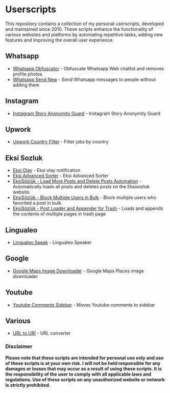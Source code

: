 # Userscripts

This repository contains a collection of my personal userscripts, developed and maintained since 2010. These scripts enhance the functionality of various websites and platforms by automating repetitive tasks, adding new features and improving the overall user experience.

## Whatsapp
-   [Whatsapp Obfuscator](https://github.com/baturkacamak/UserScripts/tree/master/whatsapp-obfuscator#readme) - Obfuscate Whatsapp Web chatlist and removes profile photos
-   [Whatsapp Send New](https://github.com/baturkacamak/UserScripts/tree/master/whatsapp-send-new#readme) - Send Whatsapp messages to people without adding them

## Instagram
-   [Instagram Story Anonymity Guard](https://github.com/baturkacamak/UserScripts/tree/master/instagram-story-anonymity-guard#readme) - Instagram Story Anonymity Guard

## Upwork
-   [Upwork Country Filter](https://github.com/baturkacamak/UserScripts/tree/master/upwork-country-filter#readme) - Filter jobs by country

## Eksi Sozluk
- [Eksi Olay](https://github.com/baturkacamak/UserScripts/tree/master/eksi-olay#readme) - Eksi olay notification
- [Eksi Advanced Sorter](https://github.com/baturkacamak/UserScripts/tree/master/eksi-advanced-sorter#readme) - Eksi Advanced Sorter
- [EksiSözlük - Load More Posts and Delete Posts Automation](https://github.com/baturkacamak/UserScripts/tree/master/eksi-post-automation#readme) - Automatically loads all posts and deletes posts on the Eksisozluk website.
- [EksiSözlük - Block Multiple Users in Bulk](https://github.com/baturkacamak/UserScripts/tree/master/eksi-block-post-favorited-users#readme) - Block multiple users who favorited a post in bulk. 
- [EksiSözlük - Post Loader and Appender for Trash](https://github.com/baturkacamak/UserScripts/tree/master/eksi-post-loader-apprender-trash#readme) - Loads and appends the contents of multiple pages in trash page

## Lingualeo
-   [Lingualeo Speak](https://github.com/baturkacamak/UserScripts/tree/master/lingualeo-speak#readme) - Lingualeo Speaker

## Google
-   [Google Maps Image Downloader](https://github.com/baturkacamak/UserScripts/tree/master/googlemaps-image-downlaoder#readme) - Google Maps Places image downloader

## Youtube
-   [Youtube Comments Sidebar](https://github.com/baturkacamak/UserScripts/tree/master/youtube-comments-sidebar#readme
) - Moves Youtube comments to sidebar

## Various
-   [URL to URI](https://github.com/baturkacamak/UserScripts/tree/master/url-to-url#readme) - URL converter

### Disclaimer
**Please note that these scripts are intended for personal use only and use of these scripts is at your own risk. I will not be held responsible for any damages or losses that may occur as a result of using these scripts. It is the responsibility of the user to comply with all applicable laws and regulations. Use of these scripts on any unauthorized website or network is strictly prohibited.**
